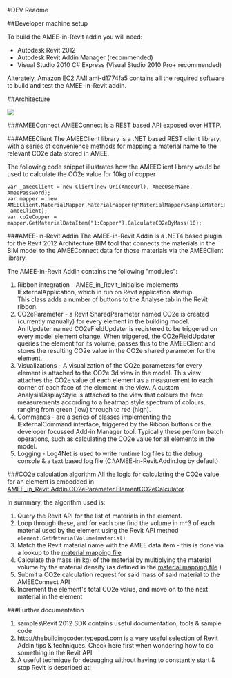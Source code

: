 #DEV Readme

##Developer machine setup

To build the AMEE-in-Revit addin you will need:

 * Autodesk Revit 2012
 * Autodesk Revit Addin Manager (recommended)
 * Visual Studio 2010 C# Express (Visual Studio 2010 Pro+ recommended)

Alterately, Amazon EC2 AMI ami-d1774fa5 contains all the required software to build and test the AMEE-in-Revit addin.

##Architecture

<img src="http://dl.dropbox.com/u/33609233/AMEE/screenshots/architecture.jpeg">

###AMEEConnect
AMEEConnect is a REST based API exposed over HTTP.  

###AMEEClient
The AMEEClient library is a .NET based REST client library, with a series of convenience methods 
for mapping a material name to the relevant CO2e data stored in AMEE.

The following code snippet illustrates how the AMEEClient library would be used to 
calculate the CO2e value for 10kg of copper

    var _ameeClient = new Client(new Uri(AmeeUrl), AmeeUserName, AmeePassword);
    var mapper = new AMEEClient.MaterialMapper.MaterialMapper(@"MaterialMapper\SampleMaterialMap.xml", _ameeClient);
	var co2eCopper = mapper.GetMaterialDataItem("1:Copper").CalculateCO2eByMass(10);

###AMEE-in-Revit.Addin
The AMEE-in-Revit Addin is a .NET4 based plugin for the Revit 2012 Architecture BIM tool 
that connects the materials in the BIM model to the AMEEConnect data for 
those materials via the AMEEClient library.

The AMEE-in-Revit Addin contains the following "modules":

1.  Ribbon integration - AMEE_in_Revit_Initialise implements IExternalApplication, which in run on Revit application startup.  
This class adds a number of buttons to the Analyse tab in the Revit ribbon.
1.  CO2eParameter - a Revit SharedParameter named CO2e is created (currently manually) for every element in the building model.  
An IUpdater named CO2eFieldUpdater is registered to be triggered on every model element change.  When triggered, the CO2eFieldUpdater
queries the element for its volume, passes this to the AMEEClient and stores the resulting CO2e value in the CO2e shared parameter 
for the element.
1.  Visualizations - A visualization of the CO2e parameters for every element is attached to the CO2e 3d view in the model.  This view 
attaches the CO2e value of each element as a measurement to each corner of each face of the element in the view.  A custom AnalysisDisplayStyle
is attached to the view that colours the face measurements according to a heatmap style spectrum of colours, ranging from green (low)
through to red (high).
1.  Commands - are a series of classes implementing the IExternalCommand interface, triggered by the Ribbon buttons or the developer
focussed Add-in Manager tool.  Typically these perform batch operations, such as calculating the CO2e value for all elements in the model.
1.  Logging - Log4Net is used to write runtime log files to the debug console & a text based log file (C:\AMEE-in-Revit.Addin.log by default)

###CO2e calculation algorithm
All the logic for calculating the CO2e value for an element is embedded in 
[AMEE_in_Revit.Addin.CO2eParameter.ElementCO2eCalculator](https://github.com/AMEE/revit/blob/a5d4ab34bbcb809dd7075c6324c4623aae43730d/src/AMEE-in-Revit.Addin/CO2eParameter/ElementCO2eCalculator.cs).

In summary, the algorithm used is:

1.  Query the Revit API for the list of materials in the element.
1.  Loop through these, and for each one find the volume in m^3 of each material used by the element using 
the Revit API method ```element.GetMaterialVolume(material)```
1.  Match the Revit material name with the AMEE data item - this is done via a lookup to the 
[material mapping file](https://github.com/AMEE/revit/blob/master/src/AMEE-in-Revit.Addin/Revit2AMEEMaterialMap.xml)
1.  Calculate the mass (in kg) of the material by multiplying the material volume by the material 
density (as defined in the [material mapping file](https://github.com/AMEE/revit/blob/master/src/AMEE-in-Revit.Addin/Revit2AMEEMaterialMap.xml) )
1.  Submit a CO2e calculation request for said mass of said material to the AMEEConnect API
1.  Increment the element's total CO2e value, and move on to the next material in the element

###Further documentation

1.  samples\Revit 2012 SDK contains useful documentation, tools & sample code
1.  http://thebuildingcoder.typepad.com is a very useful selection of Revit Addin tips & techniques.  Check here first when wondering 
how to do something in the Revit API
1.  A useful technique for debugging without having to constantly start & stop Revit is described at:
